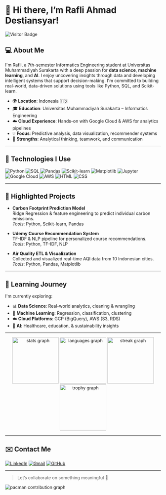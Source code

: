 # 👋 Hi there, I’m Rafli Ahmad Destiansyar!

![Visitor Badge](https://visitor-badge.laobi.icu/badge?page_id=RADEST.RADEST)

## 💻 About Me
I'm Rafli, a 7th-semester Informatics Engineering student at Universitas Muhammadiyah Surakarta with a deep passion for **data science**, **machine learning**, and **AI**. I enjoy uncovering insights through data and developing intelligent systems that support decision-making. I'm committed to building real-world, data-driven solutions using tools like Python, SQL, and Scikit-learn.

- 🌍 **Location**: Indonesia 🇮🇩  
- 🎓 **Education**: Universitas Muhammadiyah Surakarta – Informatics Engineering  
- ☁️ **Cloud Experience**: Hands-on with Google Cloud & AWS for analytics pipelines  
- 💡 **Focus**: Predictive analysis, data visualization, recommender systems  
- 🤝 **Strengths**: Analytical thinking, teamwork, and communication

---

## 🔧 Technologies I Use

![Python](https://img.shields.io/badge/Python-3670A0?style=for-the-badge&logo=python&logoColor=white)
![SQL](https://img.shields.io/badge/SQL-336791?style=for-the-badge&logo=postgresql&logoColor=white)
![Pandas](https://img.shields.io/badge/Pandas-150458?style=for-the-badge&logo=pandas&logoColor=white)
![Scikit-learn](https://img.shields.io/badge/Scikit--learn-F7931E?style=for-the-badge&logo=scikit-learn&logoColor=white)
![Matplotlib](https://img.shields.io/badge/Matplotlib-007ACC?style=for-the-badge&logo=matplotlib&logoColor=white)
![Jupyter](https://img.shields.io/badge/Jupyter-F37626?style=for-the-badge&logo=jupyter&logoColor=white)
![Google Cloud](https://img.shields.io/badge/Google_Cloud-4285F4?style=for-the-badge&logo=google-cloud&logoColor=white)
![AWS](https://img.shields.io/badge/AWS-232F3E?style=for-the-badge&logo=amazon-aws&logoColor=white)
![HTML](https://img.shields.io/badge/HTML5-E34F26?style=for-the-badge&logo=html5&logoColor=white)
![CSS](https://img.shields.io/badge/CSS3-1572B6?style=for-the-badge&logo=css3&logoColor=white)

---

## 📌 Highlighted Projects

- **Carbon Footprint Prediction Model**  
  Ridge Regression & feature engineering to predict individual carbon emissions.  
  *Tools*: Python, Scikit-learn, Pandas

- **Udemy Course Recommendation System**  
  TF-IDF & NLP pipeline for personalized course recommendations.  
  *Tools*: Python, TF-IDF, NLP

- **Air Quality ETL & Visualization**  
  Collected and visualized real-time AQI data from 10 Indonesian cities.  
  *Tools*: Python, Pandas, Matplotlib

---

## 🧭 Learning Journey

I'm currently exploring:
- 📊 **Data Science**: Real-world analytics, cleaning & wrangling  
- 🧠 **Machine Learning**: Regression, classification, clustering  
- ☁️ **Cloud Platforms**: GCP (BigQuery), AWS (S3, RDS)  
- 🧪 **AI**: Healthcare, education, & sustainability insights  

---

<div align="center">
  <img src="https://github-readme-stats.vercel.app/api?username=RADEST&hide_title=false&hide_rank=false&show_icons=true&include_all_commits=true&count_private=true&disable_animations=false&theme=tokyonight&locale=en&hide_border=true&order=1" height="150" alt="stats graph"  />
  <img src="https://github-readme-stats.vercel.app/api/top-langs?username=RADEST&locale=en&hide_title=false&layout=compact&card_width=320&langs_count=5&theme=tokyonight&hide_border=true&order=2" height="150" alt="languages graph"  />
  <img src="https://streak-stats.demolab.com?user=RADEST&locale=en&mode=weekly&theme=tokyonight&hide_border=true&border_radius=5&order=3" height="150" alt="streak graph"  />
  <img src="https://github-profile-trophy.vercel.app?username=RADEST&theme=tokyonight&column=-1&row=1&margin-w=8&margin-h=8&no-bg=false&no-frame=true&order=4" height="150" alt="trophy graph"  />
</div>

---

## ✉️ Contact Me

[![LinkedIn](https://img.shields.io/badge/LinkedIn-blue?style=for-the-badge&logo=linkedin&logoColor=white)](https://www.linkedin.com/in/rafli-ahmad-destiansyar)
[![Gmail](https://img.shields.io/badge/Gmail-D14836?style=for-the-badge&logo=gmail&logoColor=white)](mailto:destiansyar.rafli@gmail.com)
[![GitHub](https://img.shields.io/badge/GitHub-000?style=for-the-badge&logo=github&logoColor=white)](https://github.com/RADEST)

---

> Let’s collaborate on something meaningful 🚀  

<picture>
  <source media="(prefers-color-scheme: dark)" srcset="https://raw.githubusercontent.com/RADEST/RADEST/output/pacman-contribution-graph-dark.svg">
  <source media="(prefers-color-scheme: light)" srcset="https://raw.githubusercontent.com/RADEST/RADEST/output/pacman-contribution-graph.svg">
  <img alt="pacman contribution graph" src="https://raw.githubusercontent.com/RADEST/RADEST/output/pacman-contribution-graph.svg">
</picture>
